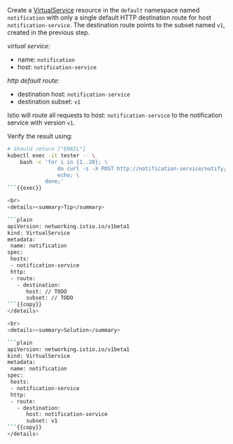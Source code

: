 Create a [VirtualService](https://istio.io/latest/docs/reference/config/networking/virtual-service/)
resource in the `default` namespace named `notification` 
with only a single default HTTP destination route for host `notification-service`.
The destination route points to the subset named `v1`, created in the previous step.

*virtual service:*
* name: `notification`
* host: `notification-service`


*http default route:*
* destination host: `notification-service`
* destination subset: `v1`


Istio will route all requests to host: `notification-service` to 
the notification service with version `v1`.


Verify the result using:
```bash
# Should return ["EMAIL"]
kubectl exec -it tester -- \
    bash -c 'for i in {1..20}; \
                do curl -s -X POST http://notification-service/notify; 
                echo; \
            done;'
```{{exec}}

<br>
<details><summary>Tip</summary>

```plain
apiVersion: networking.istio.io/v1beta1
kind: VirtualService
metadata:
 name: notification
spec:
 hosts:
 - notification-service
 http:
 - route:
   - destination:
      host: // TODO
      subset: // TODO
```{{copy}}
</details>

<br>
<details><summary>Solution</summary>

```plain
apiVersion: networking.istio.io/v1beta1
kind: VirtualService
metadata:
 name: notification
spec:
 hosts:
 - notification-service
 http:
 - route:
   - destination:
      host: notification-service
      subset: v1
```{{copy}}
</details>